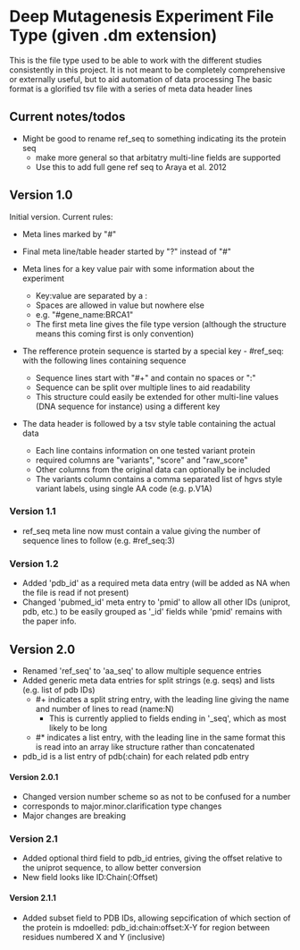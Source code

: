 # Deep Mutagenesis Experiment File Type (given .dm extension)

This is the file type used to be able to work with the different studies consistently in this project.
It is not meant to be completely comprehensive or externally useful, but to aid automation of data processing
The basic format is a glorified tsv file with a series of meta data header lines

## Current notes/todos
* Might be good to rename ref\_seq to something indicating its the protein seq
    * make more general so that arbitatry multi-line fields are supported
    * Use this to add full gene ref seq to Araya et al. 2012

## Version 1.0
Initial version. Current rules:
* Meta lines marked by "#"
* Final meta line/table header started by "?" instead of "#"

* Meta lines for a key value pair with some information about the experiment
    * Key:value are separated by a :
    * Spaces are allowed in value but nowhere else
    * e.g. "#gene\_name:BRCA1"
    * The first meta line gives the file type version (although the structure means this coming first is only convention)

* The refference protein sequence is started by a special key - #ref\_seq: with the following lines containing sequence
    * Sequence lines start with "#+" and contain no spaces or ":"
    * Sequence can be split over multiple lines to aid readability
    * This structure could easily be extended for other multi-line values (DNA sequence for instance) using a different key

* The data header is followed by a tsv style table containing the actual data
    * Each line contains information on one tested variant protein
    * required columns are "variants", "score" and "raw\_score"
    * Other columns from the original data can optionally be included
    * The variants column contains a comma separated list of hgvs style variant labels, using single AA code (e.g. p.V1A)

### Version 1.1
* ref\_seq meta line now must contain a value giving the number of sequence lines to follow (e.g. #ref\_seq:3)

### Version 1.2
* Added 'pdb\_id' as a required meta data entry (will be added as NA when the file is read if not present)
* Changed 'pubmed\_id' meta entry to 'pmid' to allow all other IDs (uniprot, pdb, etc.) to be easily grouped as '\_id' fields while 'pmid' remains with the paper info.

## Version 2.0
* Renamed 'ref\_seq' to 'aa\_seq' to allow multiple sequence entries
* Added generic meta data entries for split strings (e.g. seqs) and lists (e.g. list of pdb IDs)
    * \#\+ indicates a split string entry, with the leading line giving the name and number of lines to read (name:N)
        * This is currently applied to fields ending in '\_seq', which as most likely to be long
    * \#\* indicates a list entry, with the leading line in the same format this is read into an array like structure rather than concatenated
* pdb\_id is a list entry of pdb(:chain) for each related pdb entry

#### Version 2.0.1
* Changed version number scheme so as not to be confused for a number
* corresponds to major.minor.clarification type changes
* Major changes are breaking

### Version 2.1
* Added optional third field to pdb\_id entries, giving the offset relative to the uniprot sequence, to allow better conversion
* New field looks like ID:Chain(:Offset)

#### Version 2.1.1
* Added subset field to PDB IDs, allowing sepcification of which section of the protein is mdoelled: pdb\_id:chain:offset:X-Y for region between residues numbered X and Y (inclusive)
